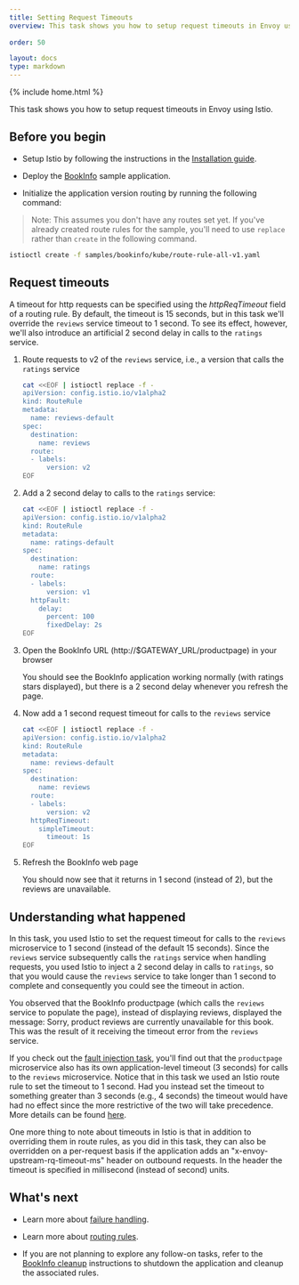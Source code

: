 ```yaml
---
title: Setting Request Timeouts
overview: This task shows you how to setup request timeouts in Envoy using Istio.
            
order: 50

layout: docs
type: markdown
---
```

{% include home.html %}

This task shows you how to setup request timeouts in Envoy using Istio.


## Before you begin

* Setup Istio by following the instructions in the
  [Installation guide](./installing-istio.html).

* Deploy the [BookInfo]({{home}}/docs/samples/bookinfo.html) sample application.

* Initialize the application version routing by running the following command:

> Note: This assumes you don't have any routes set yet. If you've already created route rules for the sample, you'll need to use `replace` rather than `create` in the following command.
  
  ```bash
  istioctl create -f samples/bookinfo/kube/route-rule-all-v1.yaml
  ```

## Request timeouts

A timeout for http requests can be specified using the *httpReqTimeout* field of a routing rule.
By default, the timeout is 15 seconds, but in this task we'll override the `reviews` service
timeout to 1 second.
To see its effect, however, we'll also introduce an artificial 2 second delay in calls
to the `ratings` service.
 
1. Route requests to v2 of the `reviews` service, i.e., a version that calls the `ratings` service

   ```bash
   cat <<EOF | istioctl replace -f -
   apiVersion: config.istio.io/v1alpha2
   kind: RouteRule
   metadata:
     name: reviews-default
   spec:
     destination:
       name: reviews
     route:
     - labels:
         version: v2
   EOF
   ```

1. Add a 2 second delay to calls to the `ratings` service:

   ```bash
   cat <<EOF | istioctl replace -f -
   apiVersion: config.istio.io/v1alpha2
   kind: RouteRule
   metadata:
     name: ratings-default
   spec:
     destination:
       name: ratings
     route:
     - labels:
         version: v1
     httpFault:
       delay:
         percent: 100
         fixedDelay: 2s
   EOF
   ```

1. Open the BookInfo URL (http://$GATEWAY_URL/productpage) in your browser

   You should see the BookInfo application working normally (with ratings stars displayed),
   but there is a 2 second delay whenever you refresh the page.

1. Now add a 1 second request timeout for calls to the `reviews` service
   
   ```bash
   cat <<EOF | istioctl replace -f -
   apiVersion: config.istio.io/v1alpha2
   kind: RouteRule
   metadata:
     name: reviews-default
   spec:
     destination:
       name: reviews
     route:
     - labels:
         version: v2
     httpReqTimeout:
       simpleTimeout:
         timeout: 1s
   EOF
   ```

1. Refresh the BookInfo web page

   You should now see that it returns in 1 second (instead of 2), but the reviews are unavailable.


## Understanding what happened

In this task, you used Istio to set the request timeout for calls to the `reviews`
microservice to 1 second (instead of the default 15 seconds). 
Since the `reviews` service subsequently calls the `ratings` service when handling requests,
you used Istio to inject a 2 second delay in calls to `ratings`, so that you would cause the
`reviews` service to take longer than 1 second to complete and consequently you could see the
timeout in action. 

You observed that the BookInfo productpage (which calls the `reviews` service to populate the page),
instead of displaying reviews, displayed
the message: Sorry, product reviews are currently unavailable for this book.
This was the result of it receiving the timeout error from the `reviews` service.

If you check out the [fault injection task](./fault-injection.html), you'll find out that the `productpage`
microservice also has its own application-level timeout (3 seconds) for calls to the `reviews` microservice.
Notice that in this task we used an Istio route rule to set the timeout to 1 second.
Had you instead set the timeout to something greater than 3 seconds (e.g., 4 seconds) the timeout
would have had no effect since the more restrictive of the two will take precedence.
More details can be found [here]({{home}}/docs/concepts/traffic-management/handling-failures.html#faq).

One more thing to note about timeouts in Istio is that in addition to overriding them in route rules,
as you did in this task, they can also be overridden on a per-request basis if the application adds
an "x-envoy-upstream-rq-timeout-ms" header on outbound requests. In the header
the timeout is specified in millisecond (instead of second) units. 

## What's next

* Learn more about [failure handling]({{home}}/docs/concepts/traffic-management/handling-failures.html).

* Learn more about [routing rules]({{home}}/docs/concepts/traffic-management/rules-configuration.html).

* If you are not planning to explore any follow-on tasks, refer to the
  [BookInfo cleanup]({{home}}/docs/samples/bookinfo.html#cleanup) instructions
  to shutdown the application and cleanup the associated rules.
